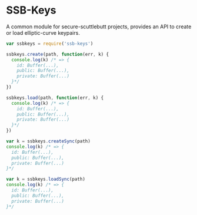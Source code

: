 # SSB-Keys

A common module for secure-scuttlebutt projects, provides an API to create or load elliptic-curve keypairs.

```js
var ssbkeys = require('ssb-keys')

ssbkeys.create(path, function(err, k) {
  console.log(k) /* => {
    id: Buffer(...),
    public: Buffer(...),
    private: Buffer(...)
  }*/
})

ssbkeys.load(path, function(err, k) {
  console.log(k) /* => {
    id: Buffer(...),
    public: Buffer(...),
    private: Buffer(...)
  }*/
})

var k = ssbkeys.createSync(path)
console.log(k) /* => {
  id: Buffer(...),
  public: Buffer(...),
  private: Buffer(...)
}*/

var k = ssbkeys.loadSync(path)
console.log(k) /* => {
  id: Buffer(...),
  public: Buffer(...),
  private: Buffer(...)
}*/
```